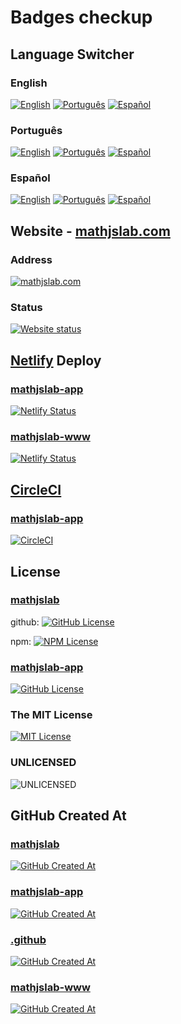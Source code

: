 # Badges checkup

## Language Switcher

### English

[![English](https://img.shields.io/badge/English-8484FF)](README.md)
[![Português](https://img.shields.io/badge/Portugu%C3%AAs-blue)](LEIAME.md)
[![Español](https://img.shields.io/badge/Espa%C3%B1ol-blue)](LEAME.md)

### Português

[![English](https://img.shields.io/badge/English-blue)](README.md)
[![Português](https://img.shields.io/badge/Portugu%C3%AAs-8484FF)](LEIAME.md)
[![Español](https://img.shields.io/badge/Espa%C3%B1ol-blue)](LEAME.md)

### Español

[![English](https://img.shields.io/badge/English-blue)](README.md)
[![Português](https://img.shields.io/badge/Portugu%C3%AAs-blue)](LEIAME.md)
[![Español](https://img.shields.io/badge/Espa%C3%B1ol-8484FF)](LEAME.md)

## Website - [mathjslab.com](https://mathjslab.com/)

### Address

[![mathjslab.com](https://img.shields.io/badge/mathjslab.com-D0F0D0)](https://mathjslab.com/)

### Status

[![Website status](https://img.shields.io/website?url=https%3A%2F%2Fmathjslab.com%2F)](https://mathjslab.com/)

## [Netlify](https://app.netlify.com/) Deploy

### [mathjslab-app](https://app.netlify.com/sites/mathjslab-app/overview)

[![Netlify Status](https://api.netlify.com/api/v1/badges/6cec5ea5-c2dd-4b90-a3c1-ff95c8d1f521/deploy-status)](https://app.netlify.com/sites/mathjslab-app/deploys)

### [mathjslab-www](https://app.netlify.com/sites/mathjslab-www/overview)

[![Netlify Status](https://api.netlify.com/api/v1/badges/b1fdf03e-a06b-426d-9993-86ae227ca86f/deploy-status)](https://app.netlify.com/sites/mathjslab-www/deploys)

## [CircleCI](https://app.circleci.com/)

### [mathjslab-app](https://github.com/MathJSLab/mathjslab-app)

[![CircleCI](https://dl.circleci.com/status-badge/img/gh/MathJSLab/mathjslab-app/tree/main.svg?style=svg)](https://dl.circleci.com/status-badge/redirect/gh/MathJSLab/mathjslab-app/tree/main)

## License

### [mathjslab](https://github.com/MathJSLab/mathjslab)

github: [![GitHub License](https://img.shields.io/github/license/MathJSLab/mathjslab)](https://github.com/MathJSLab/mathjslab/blob/main/LICENSE)

npm: [![NPM License](https://img.shields.io/npm/l/mathjslab)](https://github.com/MathJSLab/mathjslab/blob/main/LICENSE)


### [mathjslab-app](https://github.com/MathJSLab/mathjslab-app)

[![GitHub License](https://img.shields.io/github/license/MathJSLab/mathjslab-app)](https://github.com/MathJSLab/mathjslab-app/blob/main/LICENSE)

### The MIT License

[![MIT License](https://img.shields.io/badge/license-MIT-green)](https://opensource.org/license/mit)

### UNLICENSED

![UNLICENSED](https://img.shields.io/badge/UNLICENSED-red)

## GitHub Created At

### [mathjslab](https://github.com/MathJSLab/mathjslab)

[![GitHub Created At](https://img.shields.io/github/created-at/MathJSLab/mathjslab)](https://github.com/MathJSLab/mathjslab)

### [mathjslab-app](https://github.com/MathJSLab/mathjslab-app)

[![GitHub Created At](https://img.shields.io/github/created-at/MathJSLab/mathjslab-app)](https://github.com/MathJSLab/mathjslab-app)

### [.github](https://github.com/MathJSLab/.github)

[![GitHub Created At](https://img.shields.io/github/created-at/MathJSLab/.github)](https://github.com/MathJSLab/.github)

### [mathjslab-www](https://github.com/MathJSLab/mathjslab-www)

[![GitHub Created At](https://img.shields.io/github/created-at/MathJSLab/mathjslab-www)](https://github.com/MathJSLab/mathjslab-www
)
